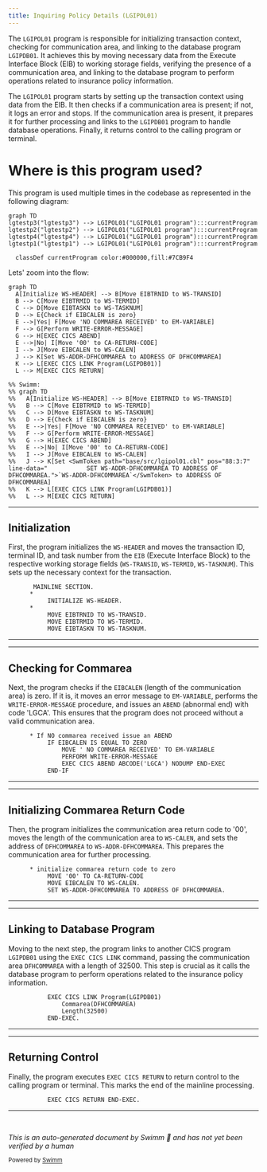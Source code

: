 ```yaml
---
title: Inquiring Policy Details (LGIPOL01)
---
```

The <SwmToken path="base/src/lgipol01.cbl" pos="13:6:6" line-data="       PROGRAM-ID. LGIPOL01.">`LGIPOL01`</SwmToken> program is responsible for initializing transaction context, checking for communication area, and linking to the database program <SwmToken path="base/src/lgipol01.cbl" pos="91:9:9" line-data="           EXEC CICS LINK Program(LGIPDB01)">`LGIPDB01`</SwmToken>. It achieves this by moving necessary data from the Execute Interface Block (EIB) to working storage fields, verifying the presence of a communication area, and linking to the database program to perform operations related to insurance policy information.

The <SwmToken path="base/src/lgipol01.cbl" pos="13:6:6" line-data="       PROGRAM-ID. LGIPOL01.">`LGIPOL01`</SwmToken> program starts by setting up the transaction context using data from the EIB. It then checks if a communication area is present; if not, it logs an error and stops. If the communication area is present, it prepares it for further processing and links to the <SwmToken path="base/src/lgipol01.cbl" pos="91:9:9" line-data="           EXEC CICS LINK Program(LGIPDB01)">`LGIPDB01`</SwmToken> program to handle database operations. Finally, it returns control to the calling program or terminal.

# Where is this program used?

This program is used multiple times in the codebase as represented in the following diagram:

```mermaid
graph TD
lgtestp3("lgtestp3") --> LGIPOL01("LGIPOL01 program"):::currentProgram
lgtestp2("lgtestp2") --> LGIPOL01("LGIPOL01 program"):::currentProgram
lgtestp4("lgtestp4") --> LGIPOL01("LGIPOL01 program"):::currentProgram
lgtestp1("lgtestp1") --> LGIPOL01("LGIPOL01 program"):::currentProgram

  classDef currentProgram color:#000000,fill:#7CB9F4
```

Lets' zoom into the flow:

```mermaid
graph TD
  A[Initialize WS-HEADER] --> B[Move EIBTRNID to WS-TRANSID]
  B --> C[Move EIBTRMID to WS-TERMID]
  C --> D[Move EIBTASKN to WS-TASKNUM]
  D --> E{Check if EIBCALEN is zero}
  E -->|Yes| F[Move 'NO COMMAREA RECEIVED' to EM-VARIABLE]
  F --> G[Perform WRITE-ERROR-MESSAGE]
  G --> H[EXEC CICS ABEND]
  E -->|No| I[Move '00' to CA-RETURN-CODE]
  I --> J[Move EIBCALEN to WS-CALEN]
  J --> K[Set WS-ADDR-DFHCOMMAREA to ADDRESS OF DFHCOMMAREA]
  K --> L[EXEC CICS LINK Program(LGIPDB01)]
  L --> M[EXEC CICS RETURN]

%% Swimm:
%% graph TD
%%   A[Initialize WS-HEADER] --> B[Move EIBTRNID to WS-TRANSID]
%%   B --> C[Move EIBTRMID to WS-TERMID]
%%   C --> D[Move EIBTASKN to WS-TASKNUM]
%%   D --> E{Check if EIBCALEN is zero}
%%   E -->|Yes| F[Move 'NO COMMAREA RECEIVED' to EM-VARIABLE]
%%   F --> G[Perform WRITE-ERROR-MESSAGE]
%%   G --> H[EXEC CICS ABEND]
%%   E -->|No| I[Move '00' to CA-RETURN-CODE]
%%   I --> J[Move EIBCALEN to WS-CALEN]
%%   J --> K[Set <SwmToken path="base/src/lgipol01.cbl" pos="88:3:7" line-data="           SET WS-ADDR-DFHCOMMAREA TO ADDRESS OF DFHCOMMAREA.">`WS-ADDR-DFHCOMMAREA`</SwmToken> to ADDRESS OF DFHCOMMAREA]
%%   K --> L[EXEC CICS LINK Program(LGIPDB01)]
%%   L --> M[EXEC CICS RETURN]
```

<SwmSnippet path="/base/src/lgipol01.cbl" line="70">

---

## Initialization

First, the program initializes the <SwmToken path="base/src/lgipol01.cbl" pos="72:3:5" line-data="           INITIALIZE WS-HEADER.">`WS-HEADER`</SwmToken> and moves the transaction ID, terminal ID, and task number from the `EIB` (Execute Interface Block) to the respective working storage fields (<SwmToken path="base/src/lgipol01.cbl" pos="74:7:9" line-data="           MOVE EIBTRNID TO WS-TRANSID.">`WS-TRANSID`</SwmToken>, <SwmToken path="base/src/lgipol01.cbl" pos="75:7:9" line-data="           MOVE EIBTRMID TO WS-TERMID.">`WS-TERMID`</SwmToken>, <SwmToken path="base/src/lgipol01.cbl" pos="76:7:9" line-data="           MOVE EIBTASKN TO WS-TASKNUM.">`WS-TASKNUM`</SwmToken>). This sets up the necessary context for the transaction.

```cobol
       MAINLINE SECTION.
      *
           INITIALIZE WS-HEADER.
      *
           MOVE EIBTRNID TO WS-TRANSID.
           MOVE EIBTRMID TO WS-TERMID.
           MOVE EIBTASKN TO WS-TASKNUM.
```

---

</SwmSnippet>

<SwmSnippet path="/base/src/lgipol01.cbl" line="78">

---

## Checking for Commarea

Next, the program checks if the <SwmToken path="base/src/lgipol01.cbl" pos="79:3:3" line-data="           IF EIBCALEN IS EQUAL TO ZERO">`EIBCALEN`</SwmToken> (length of the communication area) is zero. If it is, it moves an error message to <SwmToken path="base/src/lgipol01.cbl" pos="80:14:16" line-data="               MOVE &#39; NO COMMAREA RECEIVED&#39; TO EM-VARIABLE">`EM-VARIABLE`</SwmToken>, performs the <SwmToken path="base/src/lgipol01.cbl" pos="81:3:7" line-data="               PERFORM WRITE-ERROR-MESSAGE">`WRITE-ERROR-MESSAGE`</SwmToken> procedure, and issues an <SwmToken path="base/src/lgipol01.cbl" pos="78:15:15" line-data="      * If NO commarea received issue an ABEND">`ABEND`</SwmToken> (abnormal end) with code 'LGCA'. This ensures that the program does not proceed without a valid communication area.

```cobol
      * If NO commarea received issue an ABEND
           IF EIBCALEN IS EQUAL TO ZERO
               MOVE ' NO COMMAREA RECEIVED' TO EM-VARIABLE
               PERFORM WRITE-ERROR-MESSAGE
               EXEC CICS ABEND ABCODE('LGCA') NODUMP END-EXEC
           END-IF
```

---

</SwmSnippet>

<SwmSnippet path="/base/src/lgipol01.cbl" line="85">

---

## Initializing Commarea Return Code

Then, the program initializes the communication area return code to '00', moves the length of the communication area to <SwmToken path="base/src/lgipol01.cbl" pos="87:7:9" line-data="           MOVE EIBCALEN TO WS-CALEN.">`WS-CALEN`</SwmToken>, and sets the address of <SwmToken path="base/src/lgipol01.cbl" pos="88:7:7" line-data="           SET WS-ADDR-DFHCOMMAREA TO ADDRESS OF DFHCOMMAREA.">`DFHCOMMAREA`</SwmToken> to <SwmToken path="base/src/lgipol01.cbl" pos="88:3:7" line-data="           SET WS-ADDR-DFHCOMMAREA TO ADDRESS OF DFHCOMMAREA.">`WS-ADDR-DFHCOMMAREA`</SwmToken>. This prepares the communication area for further processing.

```cobol
      * initialize commarea return code to zero
           MOVE '00' TO CA-RETURN-CODE
           MOVE EIBCALEN TO WS-CALEN.
           SET WS-ADDR-DFHCOMMAREA TO ADDRESS OF DFHCOMMAREA.
```

---

</SwmSnippet>

<SwmSnippet path="/base/src/lgipol01.cbl" line="91">

---

## Linking to Database Program

Moving to the next step, the program links to another CICS program <SwmToken path="base/src/lgipol01.cbl" pos="91:9:9" line-data="           EXEC CICS LINK Program(LGIPDB01)">`LGIPDB01`</SwmToken> using the <SwmToken path="base/src/lgipol01.cbl" pos="91:1:5" line-data="           EXEC CICS LINK Program(LGIPDB01)">`EXEC CICS LINK`</SwmToken> command, passing the communication area <SwmToken path="base/src/lgipol01.cbl" pos="92:3:3" line-data="               Commarea(DFHCOMMAREA)">`DFHCOMMAREA`</SwmToken> with a length of 32500. This step is crucial as it calls the database program to perform operations related to the insurance policy information.

```cobol
           EXEC CICS LINK Program(LGIPDB01)
               Commarea(DFHCOMMAREA)
               Length(32500)
           END-EXEC.
```

---

</SwmSnippet>

<SwmSnippet path="/base/src/lgipol01.cbl" line="96">

---

## Returning Control

Finally, the program executes <SwmToken path="base/src/lgipol01.cbl" pos="96:1:5" line-data="           EXEC CICS RETURN END-EXEC.">`EXEC CICS RETURN`</SwmToken> to return control to the calling program or terminal. This marks the end of the mainline processing.

```cobol
           EXEC CICS RETURN END-EXEC.
```

---

</SwmSnippet>

&nbsp;

*This is an auto-generated document by Swimm 🌊 and has not yet been verified by a human*

<SwmMeta version="3.0.0" repo-id="Z2l0aHViJTNBJTNBa3luZHJ5bC1jaWNzLWdlbmFwcCUzQSUzQVN3aW1tLURlbW8=" repo-name="kyndryl-cics-genapp"><sup>Powered by [Swimm](/)</sup></SwmMeta>
